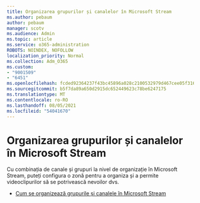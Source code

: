 ```yaml
---
title: Organizarea grupurilor și canalelor în Microsoft Stream
ms.author: pebaum
author: pebaum
manager: scotv
ms.audience: Admin
ms.topic: article
ms.service: o365-administration
ROBOTS: NOINDEX, NOFOLLOW
localization_priority: Normal
ms.collection: Adm_O365
ms.custom:
- "9001509"
- "6451"
ms.openlocfilehash: fcded92364237f43bc45896a028c2100532979d467cee05f3166118a02894831
ms.sourcegitcommit: b5f7da89a650d2915dc652449623c78be6247175
ms.translationtype: MT
ms.contentlocale: ro-RO
ms.lasthandoff: 08/05/2021
ms.locfileid: "54041670"
---
```

# <a name="organize-groups-and-channels-in-microsoft-stream"></a>Organizarea grupurilor și canalelor în Microsoft Stream

Cu combinația de canale și grupuri la nivel de organizație în Microsoft Stream, puteți configura o zonă pentru a organiza și a permite videoclipurilor să se potrivească nevoilor dvs.  

- [Cum se organizează grupurile și canalele în Microsoft Stream](https://docs.microsoft.com/stream/groups-channels-organization)
